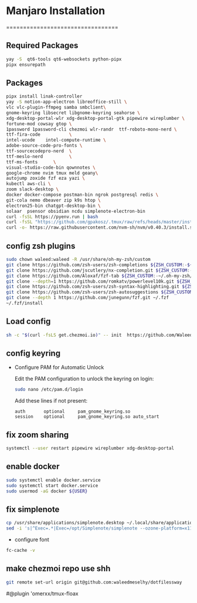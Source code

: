 # Manjaro Installation
=================================
## Required Packages
```sh
yay -S  qt6-tools qt6-websockets python-pipx
pipx ensurepath
```

## Packages
```sh
pipx install linak-controller
yay -S notion-app-electron libreoffice-still \
vlc vlc-plugin-ffmpeg samba smbclient\
gnome-keyring libsecret libgnome-keyring seahorse \
xdg-desktop-portal-wlr xdg-desktop-portal-gtk pipewire wireplumber \
fortune-mod cowsay gtop \
1password 1password-cli chezmoi wlr-randr  ttf-roboto-mono-nerd \
ttf-fira-code           \
intel-ucode    intel-compute-runtime \
adobe-source-code-pro-fonts \
ttf-sourcecodepro-nerd  \
ttf-meslo-nerd          \
ttf-ms-fonts      \
visual-studio-code-bin qownnotes \
google-chrome nvim tmux meld geany\
autojump zoxide fzf eza yazi \
kubectl aws-cli \
zoom slack-desktop \
docker docker-compose postman-bin ngrok postgresql redis \
git-cola nemo dbeaver zip k9s htop \
electron25-bin chatgpt-desktop-bin \
solaar  psensor obsidian ncdu simplenote-electron-bin
curl -fsSL https://pyenv.run | bash
curl -fsSL "https://github.com/gpakosz/.tmux/raw/refs/heads/master/install.sh#$(date +%s)" | bash
curl -o- https://raw.githubusercontent.com/nvm-sh/nvm/v0.40.3/install.sh | bash
```

## config zsh plugins
```sh
sudo chown waleed:waleed -R /usr/share/oh-my-zsh/custom
git clone https://github.com/zsh-users/zsh-completions ${ZSH_CUSTOM:-${ZSH:-~/.oh-my-zsh}/custom}/plugins/zsh-completions
git clone https://github.com/jscutlery/nx-completion.git ${ZSH_CUSTOM:-${ZSH:-~/.oh-my-zsh}/custom}/plugins/nx-completion
git clone https://github.com/Aloxaf/fzf-tab ${ZSH_CUSTOM:-~/.oh-my-zsh/custom}/plugins/fzf-tab
git clone --depth=1 https://github.com/romkatv/powerlevel10k.git ${ZSH_CUSTOM:-$HOME/.oh-my-zsh/custom}/themes/powerlevel10k
git clone https://github.com/zsh-users/zsh-syntax-highlighting.git ${ZSH_CUSTOM:-~/.oh-my-zsh/custom}/plugins/zsh-syntax-highlighting
git clone https://github.com/zsh-users/zsh-autosuggestions ${ZSH_CUSTOM:-~/.oh-my-zsh/custom}/plugins/zsh-autosuggestions
git clone --depth 1 https://github.com/junegunn/fzf.git ~/.fzf
~/.fzf/install
```

## Load config
```sh
sh -c "$(curl -fsLS get.chezmoi.io)" -- init  https://github.com/WaleedMeselhy/dotfilessway.git
```
## config keyring
* Configure PAM for Automatic Unlock

    Edit the PAM configuration to unlock the keyring on login:
    ```sh
    sudo nano /etc/pam.d/login
    ```
    Add these lines if not present:
    ```
    auth       optional     pam_gnome_keyring.so
    session    optional     pam_gnome_keyring.so auto_start
    ```
## fix zoom sharing
```sh
systemctl --user restart pipewire wireplumber xdg-desktop-portal
```

## enable docker
```sh
sudo systemctl enable docker.service
sudo systemctl start docker.service
sudo usermod -aG docker ${USER}
```

## fix simplenote
```sh
cp /usr/share/applications/simplenote.desktop ~/.local/share/applications/simplenote.desktop
sed -i 's|^Exec=.*|Exec=/opt/Simplenote/simplenote --ozone-platform=x11 %U|' ~/.local/share/applications/simplenote.desktop

```

* configure font
```sh
fc-cache -v
```



## make chezmoi repo use shh
```sh
git remote set-url origin git@github.com:waleedmeselhy/dotfilessway
```
















#@plugin 'omerxx/tmux-floax